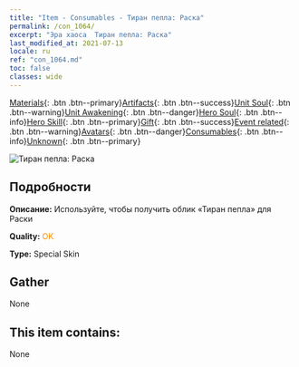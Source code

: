 ```yaml
---
title: "Item - Consumables - Тиран пепла: Раска"
permalink: /con_1064/
excerpt: "Эра хаоса  Тиран пепла: Раска"
last_modified_at: 2021-07-13
locale: ru
ref: "con_1064.md"
toc: false
classes: wide
---
```

 [Materials](/ItemsRU/){: .btn .btn--primary}[Artifacts](/ItemsRU/Artifacts/){: .btn .btn--success}[Unit Soul](/ItemsRU/UnitSoul/){: .btn .btn--warning}[Unit Awakening](/ItemsRU/UnitAwakening/){: .btn .btn--danger}[Hero Soul](/ItemsRU/HeroSoul/){: .btn .btn--info}[Hero Skill](/ItemsRU/HeroSkill/){: .btn .btn--primary}[Gift](/ItemsRU/Gift/){: .btn .btn--success}[Event related](/ItemsRU/Events/){: .btn .btn--warning}[Avatars](/ItemsRU/Avatars/){: .btn .btn--danger}[Consumables](/ItemsRU/Consumables/){: .btn .btn--info}[Unknown](/ItemsRU/Unknown/){: .btn .btn--primary}

 ![Тиран пепла: Раска](/images/h/h_Rashka3.jpg)

## Подробности
 **Описание:** Используйте, чтобы получить облик «Тиран пепла» для Раски

 **Quality:** <span style="color: #FF8C00">OK</span>

 **Type:** Special Skin

## Gather

  None

## This item contains:

  None

